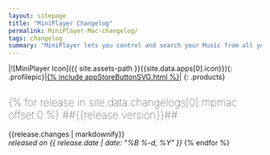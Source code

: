 ```yaml
---
layout: sitepage
title: "MiniPlayer Changelog"
permalink: MiniPlayer-Mac-changelog/
tags: changelog
summary: "MiniPlayer lets you control and search your Music from all your favorite services. You will love to listen your Music thanks to its simple and beautiful Design."
---
```


<style>
h2{
font-weight:100 !important;
}

.headerImageWrapper{
	display: none;
}
</style>

|![MiniPlayer Icon]({{ site.assets-path }}{{site.data.apps[0].icon}}){: .profilepic}|[{% include appStoreButtonSVG.html %}](https://itunes.apple.com/us/app/miniplayer/id931202332?l=it&ls=1&mt=12)|
{: .products}

{% for release in site.data.changelogs[0].mpmac offset:0 %}
##{{release.version}}##
---------------
{{release.changes | markdownify}}  
*released on {{ release.date | date: "%B %-d, %Y" }}*
{% endfor %}
